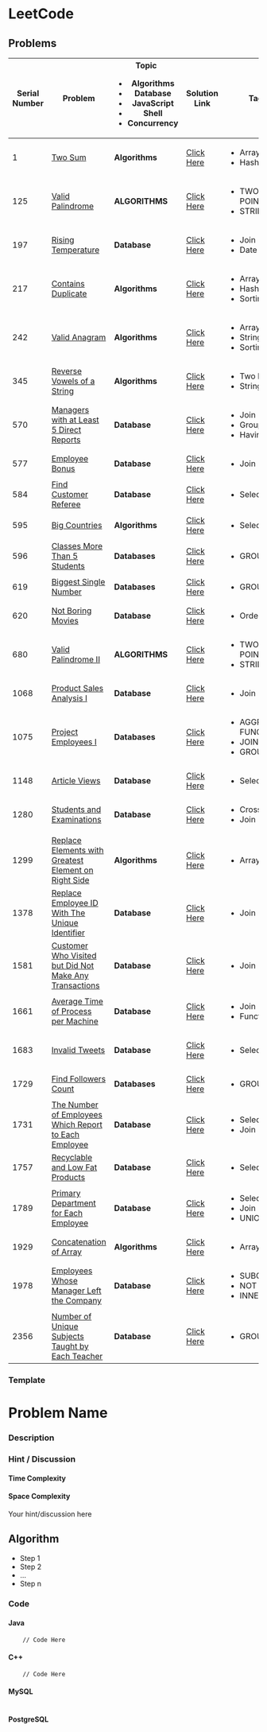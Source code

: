 # LeetCode

## Problems

| Serial Number | Problem                                                                                                                                         | Topic<br><ul><li>Algorithms</li><li>Database</li><li>JavaScript</li><li>Shell</li><li>Concurrency</li></ul> | Solution Link                                                                         | Tags                                                                | Difficulty<br><ul><li>Easy</li><li>Medium</li><li>Hard</li></ul> | Importance                     | Hint                                            |
| ------------- | ----------------------------------------------------------------------------------------------------------------------------------------------- | ----------------------------------------------------------------------------------------------------------- | ------------------------------------------------------------------------------------- | ------------------------------------------------------------------- | ---------------------------------------------------------------- | ------------------------------ | ----------------------------------------------- |
| 1             | [Two Sum](https://leetcode.com/problems/two-sum/)                                                                                               | **Algorithms**                                                                                              | [Click Here](./1.Two_Sum/README.md)                                                   | <ul> <li>Array</li> <li>Hash Table</li> </ul>                       | **Easy**                                                         | :star:                         |                                                 |
| 125           | [Valid Palindrome](https://leetcode.com/problems/valid-palindrome/)                                                                             | **ALGORITHMS**                                                                                              | [Click Here](./125.Valid_Palindrome/README.md)                                        | <ul><li>TWO POINTERS</li><li>STRING</li></ul>                       | **Easy**                                                         | :star:                         |                                                 |
| 197           | [Rising Temperature](https://leetcode.com/problems/rising-temperature/)                                                                         | **Database**                                                                                                | [Click Here](./197.Rising_Temperature/README.md)                                      | <ul> <li>Join</li> <li>Date</li> </ul>                              | Easy                                                             | :star::star::star::star::star: |                                                 |
| 217           | [Contains Duplicate](https://leetcode.com/problems/contains-duplicate/)                                                                         | **Algorithms**                                                                                              | [Click Here](./217.Contains_Duplicate/README.md)                                      | <ul><li>Array</li><li>Hash Table</li><li>Sorting</li></ul>          | **Easy**                                                         | :star:                         |                                                 |
| 242           | [Valid Anagram](https://leetcode.com/problems/valid-anagram/)                                                                                   | **Algorithms**                                                                                              | [Click Here](./242.Valid_Anagram/README.md)                                           | <ul><li>Array</li><li>String</li><li>Sorting</li></ul>              | **Easy**                                                         | :star::star::star:             |                                                 |
| 345           | [Reverse Vowels of a String](https://leetcode.com/problems/reverse-vowels-of-a-string/)                                                         | **Algorithms**                                                                                              | [Click Here](./345.Reverse_Vowels_of_a_String/README.md)                              | <ul><li>Two Pointers</li><li>String</li></ul>                       | **Easy**                                                         | :star::star:                   |                                                 |
| 570           | [Managers with at Least 5 Direct Reports](https://leetcode.com/problems/managers-with-at-least-5-direct-reports/)                               | **Database**                                                                                                | [Click Here](./570.Managers_with_at_Least_5_Direct_Reports/README.md)                 | <ul><li>Join</li><li>Group By</li><li>Having</li></ul>              | **Medium**                                                       | :star::star::star:             |                                                 |
| 577           | [Employee Bonus](https://leetcode.com/problems/employee-bonus/)                                                                                 | **Database**                                                                                                | [Click Here](./577.Employee_Bonus/README.md)                                          | <ul><li>Join</li></ul>                                              | **Easy**                                                         | :star:                         |                                                 |
| 584           | [Find Customer Referee](https://leetcode.com/problems/find-customer-referee/)                                                                   | **Database**                                                                                                | [Click Here](./584.Find_Customer_Referee/README.md)                                   | <ul><li>Select</li></ul>                                            | **Easy**                                                         | :star::star::star:             |                                                 |
| 595           | [Big Countries](https://leetcode.com/problems/big-countries/)                                                                                   | **Algorithms**                                                                                              | [Click Here](./595.Big_Countries/README.md)                                           | <ul><li>Select</li></ul>                                            | **Easy**                                                         | :star:                         |                                                 |
| 596           | [Classes More Than 5 Students](https://leetcode.com/problems/classes-more-than-5-students/)                                                     | **Databases**                                                                                               | [Click Here](./596.Classes_More_Than_5_Students/README.md)                            | <ul><li>GROUP BY</li></ul>                                          | **Easy**                                                         | :star:                         |                                                 |
| 619           | [Biggest Single Number](https://leetcode.com/problems/biggest-single-number/)                                                                   | **Databases**                                                                                               | [Click Here](./619.Biggest_Single_Number/README.md)                                   | <ul><li>GROUP BY</li></ul>                                          | **Easy**                                                         | :star::star::star:             |                                                 |
| 620           | [Not Boring Movies](https://leetcode.com/problems/not-boring-movies)                                                                            | **Database**                                                                                                | [Click Here](./620.Not_Boring_Movies/README.md)                                       | <ul><li>Order By</li></ul>                                          | **Easy**                                                         | :star:                         |                                                 |
| 680           | [Valid Palindrome II](https://leetcode.com/problems/valid-palindrome-ii/)                                                                       | **ALGORITHMS**                                                                                              | [Click Here](./680.Valid_Palindrome_II/README.md)                                     | <ul><li>TWO POINTERS</li><li>STRING</li></ul>                       | **Easy**                                                         | :star::star::star::star:       |                                                 |
| 1068          | [Product Sales Analysis I](https://leetcode.com/problems/product-sales-analysis-i/)                                                             | **Database**                                                                                                | [Click Here](./1068.Product_Sales_Analysis_I/README.md)                               | <ul><li>Join</li></ul>                                              | **Easy**                                                         | :star:                         |                                                 |
| 1075          | [Project Employees I](https://leetcode.com/problems/project-employees-i/)                                                                       | **Databases**                                                                                               | [Click Here](./1075.Project_Employees_I/README.md)                                    | <ul><li>AGGREGATE FUNCTIONS</li><li>JOIN</li><li>GROUP BY</li></ul> | **Easy**                                                         | :star::star::star:             |                                                 |
| 1148          | [Article Views](https://leetcode.com/problems/article-views-i/)                                                                                 | **Database**                                                                                                | [Click Here](./1148.Article_Views_I/README.md)                                        | <ul><li>Select</li></ul>                                            | **Easy**                                                         | :star:                         |                                                 |
| 1280          | [Students and Examinations](https://leetcode.com/problems/students-and-examinations/description/)                                               | **Database**                                                                                                | [Click Here](./1280.Students_and_Examinations/README.md)                              | <ul><li>Cross Join</li><li>Join</li></ul>                           | **Easy**                                                         | :star::star::star::star:       |                                                 |
| 1299          | [Replace Elements with Greatest Element on Right Side](https://leetcode.com/problems/replace-elements-with-greatest-element-on-right-side/)     | **Algorithms**                                                                                              | [Click Here](./1299.Replace_Elements_with_Greatest_Element_on_Right_Side/README.md)   | <ul><li>Array</li></ul>                                             | **Easy**                                                         | :star::star:                   |                                                 |
| 1378          | [Replace Employee ID With The Unique Identifier](https://leetcode.com/problems/replace-employee-id-with-the-unique-identifier/)                 | **Database**                                                                                                | [Click Here](./1378.Replace_Employee_ID_With_The_Unique_Identifier/README.md)         | <ul><li>Join</li></ul>                                              | **Easy**                                                         | :star:                         |                                                 |
| 1581          | [Customer Who Visited but Did Not Make Any Transactions](https://leetcode.com/problems/customer-who-visited-but-did-not-make-any-transactions/) | **Database**                                                                                                | [Click Here](./1581.Customer_Who_Visited_but_Did_Not_Make_Any_Transactions/README.md) | <ul><li>Join</li></ul>                                              | **Easy**                                                         | :star:                         |                                                 |
| 1661          | [Average Time of Process per Machine](https://leetcode.com/problems/average-time-of-process-per-machine/)                                       | **Database**                                                                                                | [Click Here](./1661.Average_Time_of_Process_per_Machine/README.md)                    | <ul><li>Join</li><li>Functions</li></ul>                            | **Easy**                                                         | :star::star::star::star:       |                                                 |
| 1683          | [Invalid Tweets](https://leetcode.com/problems/invalid-tweets/)                                                                                 | **Database**                                                                                                | [Click Here](./1683.Invalid_Tweets/README.md)                                         | <ul><li>Select</li></ul>                                            | **Easy**                                                         | :star::star::star:             | Use `CHAR_LENGTH(str)` instead of `LENGTH(str)` |
| 1729          | [Find Followers Count](https://leetcode.com/problems/find-followers-count/)                                                                     | **Databases**                                                                                               | [Click Here](./1729.Find_Followers_Count/README.md)                                   | <ul><li>GROUP BY</li></ul>                                          | **Easy**                                                         | :star:                         |                                                 |
| 1731          | [ The Number of Employees Which Report to Each Employee](https://leetcode.com/problems/the-number-of-employees-which-report-to-each-employee/)  | **Database**                                                                                                | [Click Here](./1731.The_Number_of_Employees_Which_Report_to_Each_Employee/README.md)  | <ul><li>Select</li><li>Join</li></ul>                               | **Easy**                                                         | :star::star::star:             |                                                 |
| 1757          | [Recyclable and Low Fat Products](https://leetcode.com/problems/recyclable-and-low-fat-products/)                                               | **Database**                                                                                                | [Click Here](./1757.Recyclable_and_Low_Fat_Products/README.md)                        | <ul><li>Select</li></ul>                                            | **Easy**                                                         | :star:                         |                                                 |
| 1789          | [Primary Department for Each Employee](https://leetcode.com/problems/primary-department-for-each-employee/)                                     | **Database**                                                                                                | [Click Here](./1789.Primary_Department_for_Each_Employee/README.md)                   | <ul><li>Select</li><li>Join</li><li>UNION</li></ul>                 | **Easy**                                                         | :star::star::star:             |                                                 |
| 1929          | [Concatenation of Array](https://leetcode.com/problems/concatenation-of-array/)                                                                 | **Algorithms**                                                                                              | [Click Here](./1929.Concatenation_of_Array/README.md)                                 | <ul><li>Array</li></ul>                                             | **Easy**                                                         | :star:                         |                                                 |
| 1978          | [Employees Whose Manager Left the Company](https://leetcode.com/problems/employees-whose-manager-left-the-company/)                             | **Database**                                                                                                | [Click Here](./1978.Employees_Whose_Manager_Left_the_Company/README.md)               | <ul><li>SUBQUERIES</li><li>NOT IN</li><li>INNER JOIN</li></ul>      | **Easy**                                                         | :star::star::star::star:       |                                                 |
| 2356          | [Number of Unique Subjects Taught by Each Teacher](https://leetcode.com/problems/number-of-unique-subjects-taught-by-each-teacher/)             | **Database**                                                                                                | [Click Here](./2356.Number_of_Unique_Subjects_Taught_by_Each_Teacher/README.md)       | <ul><li>GROUP BY</li></ul>                                          | **Easy**                                                         | :star:                         |                                                 |

### Template

# Problem Name

### Description

### Hint / Discussion

#### Time Complexity

#### Space Complexity

Your hint/discussion here

## Algorithm

- Step 1
- Step 2
- ...
- Step n

### Code

#### Java

```
    // Code Here
```

#### C++

```
    // Code Here
```

#### MySQL

```

```

#### PostgreSQL

```

```
